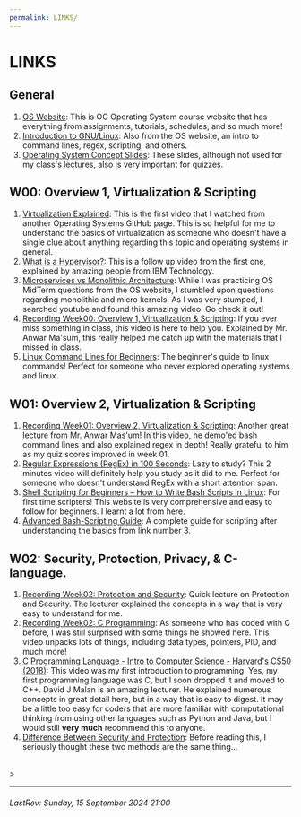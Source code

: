 ```yaml
---
permalink: LINKS/
---
```


# LINKS

## General
1. [OS Website](https://os.vlsm.org/#idx03): This is OG Operating System course website that has everything from assignments, tutorials, schedules, and so much more!
2. [Introduction to GNU/Linux](https://doit.vlsm.org/038.html): Also from the OS website, an intro to command lines, regex, scripting, and others.
3. [Operating System Concept Slides](https://codex.cs.yale.edu/avi/os-book/OS10/slide-dir/): These slides, although not used for my class's lectures, also is very important for quizzes.

## W00: Overview 1, Virtualization & Scripting 
1. [Virtualization Explained](https://www.youtube.com/watch?v=FZR0rG3HKIk&t=204s): This is the first video that I watched from another Operating Systems GitHub page. This is so helpful for me to understand the basics of virtualization as someone who doesn't have a single clue about anything regarding this topic and operating systems in general.
2. [What is a Hypervisor?](https://www.youtube.com/watch?v=LMAEbB2a50M): This is a follow up video from the first one, explained by amazing people from IBM Technology.
3. [Microservices vs Monolithic Architecture](https://www.youtube.com/watch?v=6-Wu178sOEE): While I was practicing OS MidTerm questions from the OS website, I stumbled upon questions regarding monolithic and micro kernels. As I was very stumped, I searched youtube and found this amazing video. Go check it out!
4. [Recording Week00: Overview 1, Virtualization & Scripting](https://www.youtube.com/watch?v=0Fa9B-HZFtY): If you ever miss something in class, this video is here to help you. Explained by Mr. Anwar Ma'sum, this really helped me catch up with the materials that I missed in class.
5. [Linux Command Lines for Beginners](https://ubuntu.com/tutorials/command-line-for-beginners#1-overview): The beginner's guide to linux commands! Perfect for someone who never explored operating systems and linux. 

## W01: Overview 2, Virtualization & Scripting
1. [Recording Week01: Overview 2, Virtualization & Scripting](https://www.youtube.com/watch?v=xFjdbPBNbto): Another great lecture from Mr. Anwar Mas'um! In this video, he demo'ed bash command lines and also explained regex in depth! Really grateful to him as my quiz scores improved in week 01.
2. [Regular Expressions (RegEx) in 100 Seconds](https://www.youtube.com/watch?v=sXQxhojSdZM): Lazy to study? This 2 minutes video will definitely help you study as it did to me. Perfect for someone who doesn't understand RegEx with a short attention span.
3. [Shell Scripting for Beginners – How to Write Bash Scripts in Linux](https://www.freecodecamp.org/news/shell-scripting-crash-course-how-to-write-bash-scripts-in-linux/): For first time scripters! This website is very comprehensive and easy to follow for beginners. I learnt a lot from here.
4. [Advanced Bash-Scripting Guide](https://tldp.org/LDP/abs/abs-guide.pdf): A complete guide for scripting after understanding the basics from link number 3.

## W02: Security, Protection, Privacy, & C-language.
1. [Recording Week02: Protection and Security](https://www.youtube.com/watch?v=QpmAKN9j2ks): Quick lecture on Protection and Security. The lecturer explained the concepts in a way that is very easy to understand for me.
2. [Recording Week02: C Programming](https://www.youtube.com/watch?v=F_o4mjBVbio&t=4595s): As someone who has coded with C before, I was still surprised with some things he showed here. This video unpacks lots of things, including data types, pointers, PID, and much more!
3. [C Programming Language - Intro to Computer Science - Harvard's CS50 (2018)](https://www.youtube.com/watch?v=ix5jPkxsr7M): This video was my first introduction to programming. Yes, my first programming language was C, but I soon dropped it and moved to C++. David J Malan is an amazing lecturer. He explained numerous concepts in great detail here, but in a way that is easy to digest. It may be a little too easy for coders that are more familiar with computational thinking from using other languages such as Python and Java, but I would still **very much** recommend this to anyone.
4. [Difference Between Security and Protection](https://www.geeksforgeeks.org/difference-between-security-and-protection/): Before reading this, I seriously thought these two methods are the same thing...

<br>>

---
###### LastRev: Sunday, 15 September 2024 21:00
